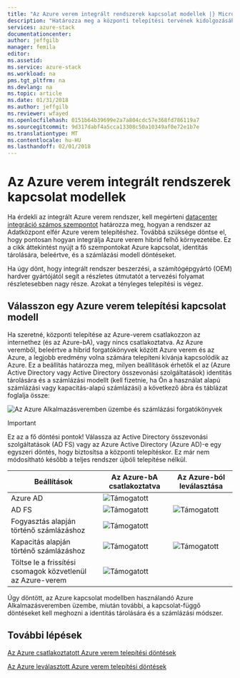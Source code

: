 ```yaml
---
title: "Az Azure verem integrált rendszerek kapcsolat modellek |} Microsoft Docs"
description: "Határozza meg a központi telepítési tervének kidolgozásához többcsomópontos Azure verem."
services: azure-stack
documentationcenter: 
author: jeffgilb
manager: femila
editor: 
ms.assetid: 
ms.service: azure-stack
ms.workload: na
pms.tgt_pltfrm: na
ms.devlang: na
ms.topic: article
ms.date: 01/31/2018
ms.author: jeffgilb
ms.reviewer: wfayed
ms.openlocfilehash: 0151b64b39699e2a7a804cdc57e368fd786119a7
ms.sourcegitcommit: 9d317dabf4a5cca13308c50a10349af0e72e1b7e
ms.translationtype: MT
ms.contentlocale: hu-HU
ms.lasthandoff: 02/01/2018
---
```

# <a name="azure-stack-integrated-systems-connection-models"></a>Az Azure verem integrált rendszerek kapcsolat modellek
Ha érdekli az integrált Azure verem rendszer, kell megérteni [datacenter integráció számos szempontot](azure-stack-datacenter-integration.md) határozza meg, hogyan a rendszer az Adatközpont elfér Azure verem telepítéshez. Továbbá szüksége döntse el, hogy pontosan hogyan integrálja Azure verem hibrid felhő környezetébe. Ez a cikk áttekintést nyújt a fő szempontokat Azure kapcsolat, identitás tárolására, beleértve, és a számlázási modell döntéseket.

Ha úgy dönt, hogy integrált rendszer beszerzési, a számítógépgyártó (OEM) hardver gyártójától segít a részletes útmutatót a tervezési folyamat részletesebben nagy része. Azokat a tényleges telepítési is végez.

## <a name="choose-an-azure-stack-deployment-connection-model"></a>Válasszon egy Azure verem telepítési kapcsolat modell
Ha szeretné, központi telepítése az Azure-verem csatlakozzon az internethez (és az Azure-bA), vagy nincs csatlakoztatva. Az Azure veremből, beleértve a hibrid forgatókönyvek között Azure verem és az Azure, a legjobb eredmény volna számára telepíteni kívánja kapcsolódik az Azure. Ez a beállítás határozza meg, milyen beállítások érhetők el az (Azure Active Directory vagy Active Directory összevonási szolgáltatások) identitás tárolására és a számlázási modellt (kell fizetnie, ha Ön a használat alapú számlázási vagy kapacitás-alapú számlázási) a következő ábra és táblázat foglalja össze: 

![Az Azure Alkalmazásveremben üzembe és számlázási forgatókönyvek](media/azure-stack-deployment-decisions/azure-stack-scenarios.png)   
  
> [!IMPORTANT]
> Ez az a fő döntési pontok! Válassza az Active Directory összevonási szolgáltatások (AD FS) vagy az Azure Active Directory (Azure AD)-e egy egyszeri döntés, hogy biztosítsa a központi telepítéskor. Ez már nem módosítható később a teljes rendszer újbóli telepítése nélkül.  


|Beállítások|Az Azure-bA csatlakoztatva|Az Azure-ból leválasztása|
|-----|-----|-----|
|Azure AD|![Támogatott](media/azure-stack-deployment-decisions/check.png)| |
|AD FS|![Támogatott](media/azure-stack-deployment-decisions/check.png)|![Támogatott](media/azure-stack-deployment-decisions/check.png)|
|Fogyasztás alapján történő számlázáshoz|![Támogatott](media/azure-stack-deployment-decisions/check.png)| |
|Kapacitás alapján történő számlázáshoz|![Támogatott](media/azure-stack-deployment-decisions/check.png)|![Támogatott](media/azure-stack-deployment-decisions/check.png)|
|Töltse le a frissítési csomagok közvetlenül az Azure-verem|![Támogatott](media/azure-stack-deployment-decisions/check.png)|  |

Úgy döntött, az Azure kapcsolat modellben használandó Azure Alkalmazásveremben üzembe, miután további, a kapcsolat-függő döntéseket kell meghozni a identitás tárolására és a számlázási módszer. 

## <a name="next-steps"></a>További lépések

[Az Azure csatlakoztatott Azure verem telepítési döntések](azure-stack-connected-deployment.md)

[Az Azure leválasztott Azure verem telepítési döntések](azure-stack-disconnected-deployment.md)
